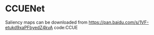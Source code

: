 # CCUENet
Saliency maps can be downloaded from https://pan.baidu.com/s/1VF-etukd9xaPFbyedZ4kvA  code:CCUE
